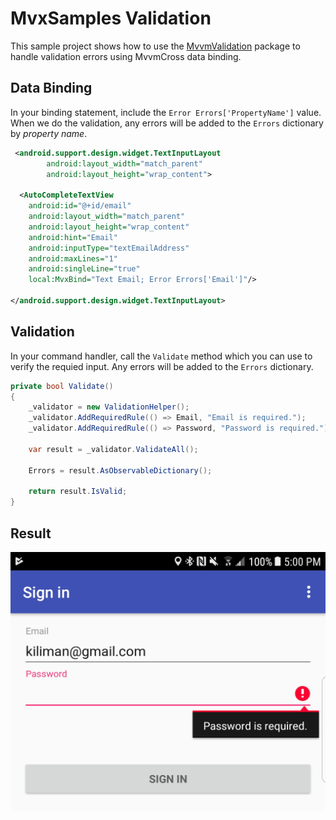 # MvxSamples Validation

This sample project shows how to use the [MvvmValidation](https://www.nuget.org/packages/MvvmValidation/) package to handle validation errors using MvvmCross data binding.

## Data Binding

In your binding statement, include the `Error Errors['PropertyName']` value. When we do the validation, any errors will be added to the `Errors` dictionary by *property name*. 

```xml
 <android.support.design.widget.TextInputLayout
        android:layout_width="match_parent"
        android:layout_height="wrap_content">

  <AutoCompleteTextView
    android:id="@+id/email"
    android:layout_width="match_parent"
    android:layout_height="wrap_content"
    android:hint="Email"
    android:inputType="textEmailAddress"
    android:maxLines="1"
    android:singleLine="true" 
    local:MvxBind="Text Email; Error Errors['Email']"/>

</android.support.design.widget.TextInputLayout>
```

## Validation

In your command handler, call the `Validate` method which you can use to verify the requied input. Any errors will be added to the `Errors` dictionary.

```c#
private bool Validate()
{
    _validator = new ValidationHelper();
    _validator.AddRequiredRule(() => Email, "Email is required.");
    _validator.AddRequiredRule(() => Password, "Password is required.");

    var result = _validator.ValidateAll();

    Errors = result.AsObservableDictionary();

    return result.IsValid;
}
```

## Result

<img src="./screenshot.png" />